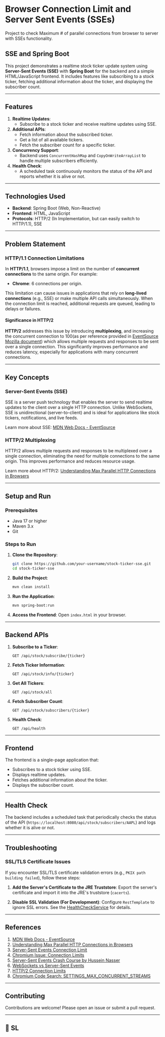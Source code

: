 # Browser Connection Limit and Server Sent Events (SSEs)
Project to check Maximum # of parallel connections from browser to server with SSEs functionality.

## SSE and Spring Boot

This project demonstrates a realtime stock ticker update system using **Server-Sent Events (SSE)** with **Spring Boot** for the backend and a simple HTML/JavaScript frontend. It includes features like subscribing to a stock ticker, fetching additional information about the ticker, and displaying the subscriber count.

---

## **Features**
1. **Realtime Updates**:
    - Subscribe to a stock ticker and receive realtime updates using SSE.
2. **Additional APIs**:
    - Fetch information about the subscribed ticker.
    - Get a list of all available tickers.
    - Fetch the subscriber count for a specific ticker.
3. **Concurrency Support**:
    - Backend uses `ConcurrentHashMap` and `CopyOnWriteArrayList` to handle multiple subscribers efficiently.
4. **Health Check**:
    - A scheduled task continuously monitors the status of the API and reports whether it is alive or not.

---

## **Technologies Used**
- **Backend**: Spring Boot (Web, Non-Reactive)
- **Frontend**: HTML, JavaScript
- **Protocols**: HTTP/2 (In Implementation, but can easily switch to HTTP/1.1), SSE

---

## **Problem Statement**

### **HTTP/1.1 Connection Limitations**
In **HTTP/1.1**, browsers impose a limit on the number of **concurrent connections** to the same origin. For example:
- **Chrome**: 6 connections per origin.

This limitation can cause issues in applications that rely on **long-lived connections** (e.g., SSE) or make multiple API calls simultaneously. When the connection limit is reached, additional requests are queued, leading to delays or failures.

#### **Significance in HTTP/2**
**HTTP/2** addresses this issue by introducing **multiplexing**, and increasing the concurrent connection to 100(as per reference provided in [EventSource Mozilla document](https://developer.mozilla.org/en-US/docs/Web/API/EventSource)) which allows multiple requests and responses to be sent over a single connection. This significantly improves performance and reduces latency, especially for applications with many concurrent connections.

---

## **Key Concepts**

### **Server-Sent Events (SSE)**
SSE is a server push technology that enables the server to send realtime updates to the client over a single HTTP connection. Unlike WebSockets, SSE is unidirectional (server-to-client) and is ideal for applications like stock tickers, notifications, and live feeds.

Learn more about SSE: [MDN Web Docs - EventSource](https://developer.mozilla.org/en-US/docs/Web/API/EventSource)

### **HTTP/2 Multiplexing**
HTTP/2 allows multiple requests and responses to be multiplexed over a single connection, eliminating the need for multiple connections to the same origin. This improves performance and reduces resource usage.

Learn more about HTTP/2: [Understanding Max Parallel HTTP Connections in Browsers](https://medium.com/@sathyanvimala1995/understanding-max-parallel-http-connections-in-browsers-d949f18ef8eb)

---

## **Setup and Run**

### **Prerequisites**
- Java 17 or higher
- Maven 3.x
- Git

### **Steps to Run**
1. **Clone the Repository**:
   ```bash
   git clone https://github.com/your-username/stock-ticker-sse.git
   cd stock-ticker-sse
   ```

2. **Build the Project**:
   ```bash
   mvn clean install
   ```

3. **Run the Application**:
   ```bash
   mvn spring-boot:run
   ```

4. **Access the Frontend**:
   Open `index.html` in your browser.

---

## **Backend APIs**
1. **Subscribe to a Ticker**:
   ```
   GET /api/stock/subscribe/{ticker}
   ```

2. **Fetch Ticker Information**:
   ```
   GET /api/stock/info/{ticker}
   ```

3. **Get All Tickers**:
   ```
   GET /api/stock/all
   ```

4. **Fetch Subscriber Count**:
   ```
   GET /api/stock/subscribers/{ticker}
   ```

5. **Health Check**:
   ```
   GET /api/health
   ```

---

## **Frontend**
The frontend is a single-page application that:
- Subscribes to a stock ticker using SSE.
- Displays realtime updates.
- Fetches additional information about the ticker.
- Displays the subscriber count.

---

## **Health Check**
The backend includes a scheduled task that periodically checks the status of the API (`https://localhost:8080/api/stock/subscribers/AAPL`) and logs whether it is alive or not.

---

## **Troubleshooting**

### **SSL/TLS Certificate Issues**
If you encounter SSL/TLS certificate validation errors (e.g., `PKIX path building failed`), follow these steps:
1. **Add the Server's Certificate to the JRE Truststore**:
   Export the server's certificate and import it into the JRE's truststore (`cacerts`).

2. **Disable SSL Validation (For Development)**:
   Configure `RestTemplate` to ignore SSL errors. See the [HealthCheckService](#health-check) for details.

---

## **References**
1. [MDN Web Docs - EventSource](https://developer.mozilla.org/en-US/docs/Web/API/EventSource)
2. [Understanding Max Parallel HTTP Connections in Browsers](https://medium.com/@sathyanvimala1995/understanding-max-parallel-http-connections-in-browsers-d949f18ef8eb)
3. [Server-Sent Events Connection Limit](https://github.com/SandeepLakka/ServerSentEventsConnectionLimit)
4. [Chromium Issue: Connection Limits](https://issues.chromium.org/issues/40329530)
5. [Server-Sent Events Crash Course by Hussein Nasser](https://www.youtube.com/watch?v=4HlNv1qpZFY)
6. [WebSockets vs Server-Sent Events](https://stackoverflow.com/questions/5195452/websockets-vs-server-sent-events-eventsource/5326159)
7. [HTTP/2 Connection Limits](https://stackoverflow.com/questions/36835972/is-the-per-host-connection-limit-raised-with-http-2/36847527#36847527)
8. [Chromium Code Search: SETTINGS_MAX_CONCURRENT_STREAMS](https://github.com/search?q=repo%3Achromium%2Fchromium+SETTINGS_MAX_CONCURRENT_STREAMS+&type=code)
---

## **Contributing**
Contributions are welcome! Please open an issue or submit a pull request.

---

## 🤘 SL